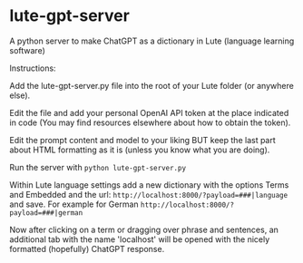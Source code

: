 # lute-gpt-server
A python server to make ChatGPT as a dictionary in Lute (language learning software)

Instructions:

Add the lute-gpt-server.py file into the root of your Lute folder (or anywhere else).

Edit the file and add your personal OpenAI API token at the place indicated in code (You may find resources elsewhere about how to obtain the token).

Edit the prompt content and model to your liking BUT keep the last part about HTML formatting as it is (unless you know what you are doing).

Run the server with `python lute-gpt-server.py`

Within Lute language settings add a new dictionary with the options Terms and Embedded and the url: `http://localhost:8000/?payload=###|language` and save.
For example for German `http://localhost:8000/?payload=###|german`

Now after clicking on a term or dragging over phrase and sentences, an additional tab with the name 'localhost' will be opened with the nicely formatted (hopefully) ChatGPT response.
